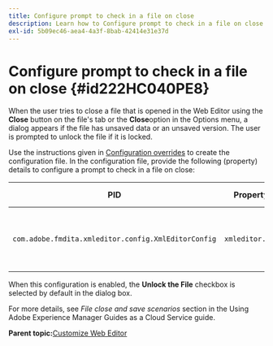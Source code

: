 ```yaml
---
title: Configure prompt to check in a file on close
description: Learn how to Configure prompt to check in a file on close
exl-id: 5b09ec46-aea4-4a3f-8bab-42414e31e37d
---
```

# Configure prompt to check in a file on close {#id222HC040PE8}

When the user tries to close a file that is opened in the Web Editor using the **Close** button on the file's tab or the **Close**option in the Options menu, a dialog appears if the file has unsaved data or an unsaved version. The user is prompted to unlock the file if it is locked.

Use the instructions given in [Configuration overrides](download-install-additional-config-override.md#) to create the configuration file. In the configuration file, provide the following \(property\) details to configure a prompt to check in a file on close:

|PID|Property Key|Property Value|
|---|------------|--------------|
|`com.adobe.fmdita.xmleditor.config.XmlEditorConfig`|`xmleditor.checkin`|Boolean \( true/ false\).<br> **Default value**: false |

When this configuration is enabled, the **Unlock the File** checkbox is selected by default in the dialog box.

For more details, see *File close and save scenarios* section in the Using Adobe Experience Manager Guides as a Cloud Service guide.

**Parent topic:**[Customize Web Editor](conf-web-editor.md)
